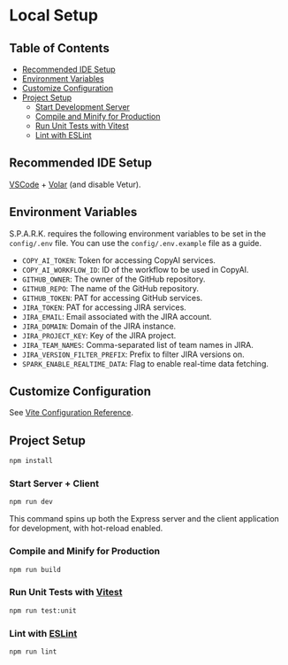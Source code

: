 # Local Setup

## Table of Contents

- [Recommended IDE Setup](#recommended-ide-setup)
- [Environment Variables](#environment-variables)
- [Customize Configuration](#customize-configuration)
- [Project Setup](#project-setup)
  - [Start Development Server](#start-development-server)
  - [Compile and Minify for Production](#compile-and-minify-for-production)
  - [Run Unit Tests with Vitest](#run-unit-tests-with-vitest)
  - [Lint with ESLint](#lint-with-eslint)

## Recommended IDE Setup

[VSCode](https://code.visualstudio.com/) + [Volar](https://marketplace.visualstudio.com/items?itemName=Vue.volar) (and disable Vetur).

## Environment Variables

S.P.A.R.K. requires the following environment variables to be set in the `config/.env` file. You can use the `config/.env.example` file as a guide.

- `COPY_AI_TOKEN`: Token for accessing CopyAI services.
- `COPY_AI_WORKFLOW_ID`: ID of the workflow to be used in CopyAI.
- `GITHUB_OWNER`: The owner of the GitHub repository.
- `GITHUB_REPO`: The name of the GitHub repository.
- `GITHUB_TOKEN`: PAT for accessing GitHub services.
- `JIRA_TOKEN`: PAT for accessing JIRA services.
- `JIRA_EMAIL`: Email associated with the JIRA account.
- `JIRA_DOMAIN`: Domain of the JIRA instance.
- `JIRA_PROJECT_KEY`: Key of the JIRA project.
- `JIRA_TEAM_NAMES`: Comma-separated list of team names in JIRA.
- `JIRA_VERSION_FILTER_PREFIX`: Prefix to filter JIRA versions on.
- `SPARK_ENABLE_REALTIME_DATA`: Flag to enable real-time data fetching.

## Customize Configuration

See [Vite Configuration Reference](https://vitejs.dev/config/).

## Project Setup

```sh
npm install
```

### Start Server + Client

```sh
npm run dev
```

This command spins up both the Express server and the client application for development, with hot-reload enabled.

### Compile and Minify for Production

```sh
npm run build
```

### Run Unit Tests with [Vitest](https://vitest.dev/)

```sh
npm run test:unit
```

### Lint with [ESLint](https://eslint.org/)

```sh
npm run lint
```
